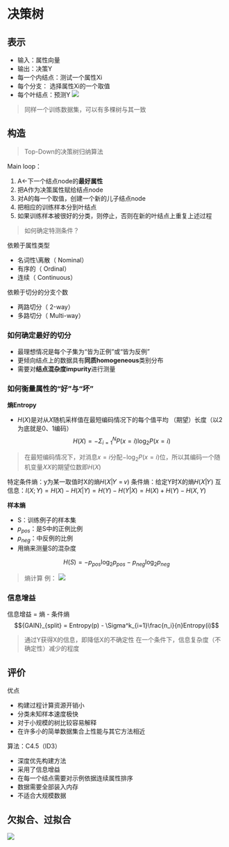 # 决策树

## 表示

- 输入：属性向量
- 输出：决策Y
- 每一个内结点：测试一个属性Xi
- 每个分支： 选择属性Xi的一个取值
- 每个叶结点：预测Y
![](https://img-blog.csdnimg.cn/20201113102828401.png#pic_center)

> 同样一个训练数据集，可以有多棵树与其一致

## 构造
> Top-Down的决策树归纳算法

Main loop：
1. A←下一个结点node的**最好属性**
2. 把A作为决策属性赋给结点node
3. 对A的每一个取值，创建一个新的儿子结点node
4. 把相应的训练样本分到叶结点
5. 如果训练样本被很好的分类，则停止，否则在新的叶结点上重复上述过程

> 如何确定特测条件？

依赖于属性类型
- 名词性\离散（ Nominal）
- 有序的（ Ordinal）
- 连续（ Continuous）

依赖于切分的分支个数
- 两路切分（ 2-way）
- 多路切分（ Multi-way）

### 如何确定最好的切分
- 最理想情况是每个子集为“皆为正例”或“皆为反例”
- 更倾向结点上的数据具有**同质homogeneous**类别分布
- 需要对**结点混杂度impurity**进行测量

### 如何衡量属性的“好”与“坏”
**熵Entropy**
- $H(X)$是对从$X$随机采样值在最短编码情况下的每个值平均
（期望）长度（以2为底就是0、1编码）
$$H(X)=-\Sigma^N_{i=1}P(x=i)\log_{2}P(x=i)$$
> 在最短编码情况下，对消息$x=i$分配$-\log_{2}P(x=i)$位，所以其编码一个随机变量𝑋𝑋的期望位数即$H(X)$

特定条件熵：y为某一取值时X的熵𝐻(𝑋|𝑌 = 𝑣)
条件熵：给定Y时X的熵𝐻(𝑋|𝑌)
互信息：$I(X; Y) = H(X) - H(X|Y) = H(Y) - H(Y|X) = H(X) + H(Y) - H(X, Y)$


**样本熵**
- S：训练例子的样本集
- $p_{pos}$：是S中的正例比例
- $p_{neg}$：中反例的比例
- 用熵来测量S的混杂度

$$H(S) = -p_{pos}\log_2p_{pos} -p_{neg}\log_2p_{neg}$$

> 熵计算
> 例：
> ![](https://img-blog.csdnimg.cn/20201113110309967.png#pic_center)
### 信息增益
信息增益 = 熵 - 条件熵
$${GAIN}_{split} = Entropy(p) - \Sigma^k_{i=1}\frac{n_i}{n}Entropy(i)$$

> 通过Y获得X的信息，即降低X的不确定性
> 在一个条件下，信息复杂度（不确定性）减少的程度


## 评价
优点
- 构建过程计算资源开销小
- 分类未知样本速度极快
- 对于小规模的树比较容易解释
- 在许多小的简单数据集合上性能与其它方法相近

算法：C4.5（ID3）
- 深度优先构建方法
- 采用了信息增益
- 在每一个结点需要对示例依据连续属性排序
- 数据需要全部装入内存
- 不适合大规模数据

## 欠拟合、过拟合
![](https://img-blog.csdnimg.cn/20201113154250293.png#pic_center)